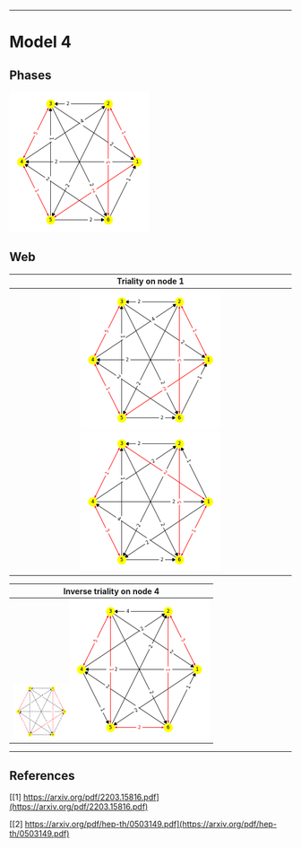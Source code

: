 
----
# Model 4 #
## Phases ##
<img src="./figs/model4/model4_phase_0.png" width="250" height="250">


## Web ##
Triality on node 1|
:-------------------:|
<img src="./figs/model4/model4_Tweb_Phases_(0, 0)_Node_0A0.png" width="250" height="250"><img src="./figs/model4/model4_Tweb_Phases_(0, 0)_Node_0B0.png" width="250" height="250">|

Inverse triality on node 4|
:-------------------:|
<img src="./figs/model4/model4_Tweb_Phases_(0, 0)_Node_1A4.png" width="100" height="100"><img src="./figs/model4/model4_Tweb_Phases_(0, 0)_Node_1B4.png" width="250" height="250">|


----
## References ##
[[1] https://arxiv.org/pdf/2203.15816.pdf](https://arxiv.org/pdf/2203.15816.pdf)

[[2] https://arxiv.org/pdf/hep-th/0503149.pdf](https://arxiv.org/pdf/hep-th/0503149.pdf)
